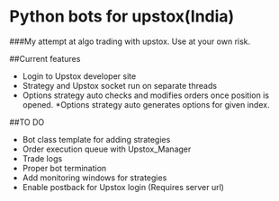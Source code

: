# Python bots for upstox(India)
###My attempt at algo trading with upstox. Use at your own risk.

##Current features
* Login to Upstox developer site 
* Strategy and Upstox socket run on separate threads
* Options strategy auto checks and modifies
orders once position is opened.
 *Options strategy auto generates options for given index.

##TO DO
* Bot class template for adding strategies
* Order execution queue with Upstox_Manager
* Trade logs
* Proper bot termination
* Add monitoring windows for strategies
* Enable postback for Upstox login (Requires server url)


